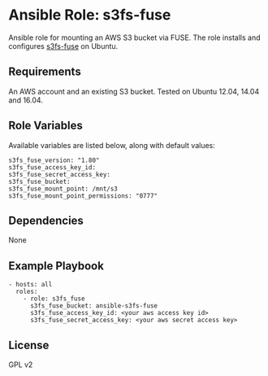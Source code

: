 # Ansible Role: s3fs-fuse

Ansible role for mounting an AWS S3 bucket via FUSE. The role installs and configures [s3fs-fuse](https://github.com/s3fs-fuse/s3fs-fuse) on Ubuntu.

## Requirements

An AWS account and an existing S3 bucket. Tested on Ubuntu 12.04, 14.04 and 16.04.

## Role Variables

Available variables are listed below, along with default values:

    s3fs_fuse_version: "1.80"
    s3fs_fuse_access_key_id:
    s3fs_fuse_secret_access_key:
    s3fs_fuse_bucket:
    s3fs_fuse_mount_point: /mnt/s3
    s3fs_fuse_mount_point_permissions: "0777"

## Dependencies

None

## Example Playbook

    - hosts: all
      roles:
        - role: s3fs_fuse
          s3fs_fuse_bucket: ansible-s3fs-fuse
          s3fs_fuse_access_key_id: <your aws access key id>
          s3fs_fuse_secret_access_key: <your aws secret access key>

## License

GPL v2